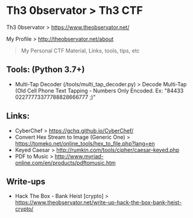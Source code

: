 # Th3 0bservator > Th3 CTF

Th3 0bservator > https://www.theobservator.net/

My Profile > http://theobservator.net/about

> My Personal CTF Material, Links, tools, tips, etc

## Tools: (Python 3.7+)
  - Multi-Tap Decoder (/tools/multi_tap_decoder.py) > Decode Multi-Tap (Old Cell Phone Text Tapping - Numbers Only Encoded. Ex: "84433 02277773377788828666777 ;)"

## Links:

  - CyberChef > https://gchq.github.io/CyberChef/
  - Convert Hex Stream to Image (Generic One) > https://tomeko.net/online_tools/hex_to_file.php?lang=en
  - Keyed Caesar > http://rumkin.com/tools/cipher/caesar-keyed.php
  - PDF to Music > http://www.myriad-online.com/en/products/pdftomusic.htm

## Write-ups

  - Hack The Box - Bank Heist [crypto] > https://www.theobservator.net/write-up-hack-the-box-bank-heist-crypto/
